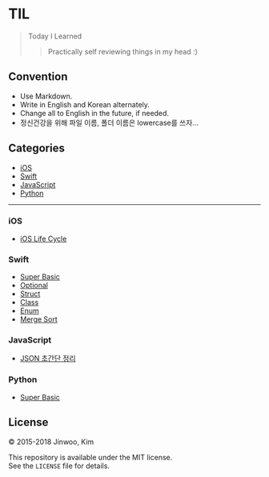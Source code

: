 # TIL

> Today I Learned
> > Practically self reviewing things in my head :)

## Convention

- Use Markdown.
- Write in English and Korean alternately.  
- Change all to English in the future, if needed.
- 정신건강을 위해 파일 이름, 폴더 이름은 lowercase를 쓰자...

## Categories

* [iOS](#ios)
* [Swift](#swift)
* [JavaScript](#javascript)
* [Python](#python)

* * * 

### iOS

- [iOS Life Cycle](ios/ios-lifecycle.md)

### Swift

- [Super Basic](swift/swift-basic.md)
- [Optional](swift/swift-optional.md)
- [Struct](swift/swift-struct.md)
- [Class](swift/swift-class.md)
- [Enum](swift/swift-enum.md)
- [Merge Sort](swift/swift-mergesort.md)

### JavaScript

- [JSON 초간단 정리](javascript/javascript-json.md)

### Python

- [Super Basic](python/python-basic.md)

## License

&copy; 2015-2018 Jinwoo, Kim  

This repository is available under the MIT license.  
See the `LICENSE` file for details.